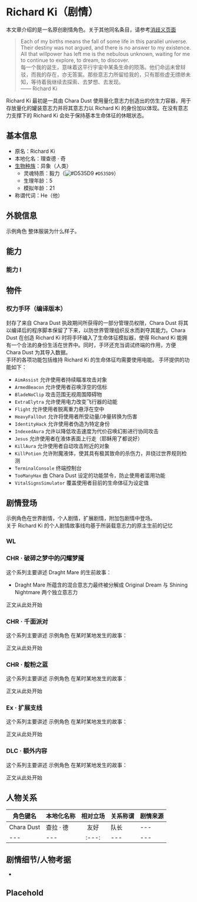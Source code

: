 # Richard Ki（剧情）

<!-- 如果你需要编写一名具有不同功能的同名角色，请使用下面的文段跳转到相应的消歧义页面 -->
本文章介绍的是一名原创剧情角色。关于其他同名条目，请参考[消歧义页面]()

<!-- 这是角色的引言，如果你设定的角色源自于其他国家或地区，请编写一段对应语言的名言并附上中文翻译；若你设定的角色源自中国，则只需要编写中文 -->
> Each of my births means the fall of some life in this parallel universe. Their destiny was not argued, and there is no answer to my existence. All that willpower has left me is the nebulous unknown, waiting for me to continue to explore, to dream, to discover.  
> 每一个我的诞生，意味着这平行宇宙中某条生命的陨落。他们命运未曾辩驳，而我的存在，亦无答案。那些意志力所留给我的，只有那些虚无缥缈未知，等待着我继续去探索、去梦想、去发现。  
> —— Richard Ki

Richard Ki 最初是一具由 Chara Dust 使用量化意志力创造出的仿生力容器，用于存放量化的罐装意志力并将其意志力以 Richard Ki 的身份加以体现。在没有意志力支撑下的 Richard Ki 会处于保持基本生命体征的休眠状态。

## 基本信息
- 原名：Richard Ki  
- 本地化名：理查德 · 奇
- [生物种族](../Concept/Bioethnic.md)：异象（人类）  
  - 灵魂特质：毅力（![#D535D9](https://via.placeholder.com/12/D535D9/000000?text=+) `#D535D9`）  
  - 生理年龄：5  
  - 模拟年龄：21  
- 称谓代词：He（他）

<!-- 这是角色的基本外貌特征，方便后期制作模型 -->
## 外貌信息
示例角色 整体服装为什么样子。

<!-- 这是角色在剧情中所获得的技能，可自由创作 -->
## 能力

### 能力 I

<!-- 这是角色在剧情中获得的物件，可自由创作 -->
## 物件

### 权力手环（编译版本）
封存了来自 Chara Dust 执政期间所获得的一部分管理员权限，Chara Dust 将其以编译后的程序脚本保留了下来，以防世界管理组织反水而剥夺其能力。Chara Dust 在创造 Richard Ki 时将手环编入了生命体征模拟器，使得 Richard Ki 能拥有一个合法的身份生活在世界中。同时，手环还充当调试终端的作用，方便 Chara Dust 为其导入数据。  
手环的各项功能包括维持 Richard Ki 的生命体征均需要使用电能。
手环提供的功能如下：
- `AimAssist` 允许使用者持续瞄准攻击对象
- `ArmedBeacon` 允许使用者召唤浮空的信标
- `BladeNoClip` 攻击范围无视周围障碍物
- `ExtraElytra` 允许使用电力改变飞行器的动能
- `Flight` 允许使用者脱离重力悬浮在空中
- `HeavyFallOut` 允许将使用者所受动量/冲量转换为伤害
- `IdentityHack` 允许使用者伪造为特定身份
- `IndexedAura` 允许以降低攻击速度为代价召唤幻影进行协同攻击
- `Jesus` 允许使用者在液体表面上行走（耶稣用了都说好）
- `KillAura` 允许使用者自动攻击附近的对象
- `KillPotion` 允许附魔液体，使其具有极其致命的杀伤力，并绕过世界规则检测
- `TerminalConsole` 终端控制台
- `TooManyHax` 由 Chara Dust 设定的功能禁令，防止使用者滥用功能
- `VitalSignsSimulator` 覆盖使用者目前的生命体征为设定值

<!-- 这是角色在剧情故事线中的简短故事 -->
## 剧情登场

示例角色在世界剧情，个人剧情，扩展剧情，附加包剧情中登场。  
关于 Richard Ki 的个人剧情故事线均基于所装载意志力的原主生前的记忆

<!-- 世界剧情，目前还未构思完毕，暂时不需要写 -->
### WL

<!-- 个人剧情，在此处写下专属于这一个角色的传奇故事 -->
### CHR · 破碎之梦中的闪耀梦魇
这个系列主要讲述 Draght Mare 的生前故事：
- Draght Mare 所蕴含的混合意志力最终被分解成 Original Dream 与 Shining Nightmare 两个独立意志力

正文从此处开始
### CHR · 千面派对
这个系列主要讲述 示例角色 在某时某地发生的故事：

正文从此处开始
### CHR · 靛粉之蓝
这个系列主要讲述 示例角色 在某时某地发生的故事：

正文从此处开始
<!-- 扩展剧情，对世界剧情的部分情节起补充扩展作用 -->
### Ex · 扩展支线
这个系列主要讲述 示例角色 在某时某地发生的故事：

正文从此处开始
<!-- 附加包剧情，对世界剧情影响不大的大型主题剧情线 -->
### DLC · 额外内容
这个系列主要讲述 示例角色 在某时某地发生的故事：

正文从此处开始


<!-- 
这是角色与其他角色的关系简介表，按需填写，如未规划可不写
角色键名需使用英语；
相对立场请从以下词语中选择：友好、中立、敌对、变量、未知 -->
## 人物关系
|角色键名|本地化名称|相对立场|关系称谓|剧情来源|
|---|---|:---:|---|---|
|Chara Dust|查拉 · 德|友好|队长|---|
|---|---|:---:|---|---|

<!-- 这是角色需要考虑的细节部分，先行写出有助于为剧情做铺垫 -->
## 剧情细节/人物考据
- 
<!-- 自定义标题 -->
## Placehold